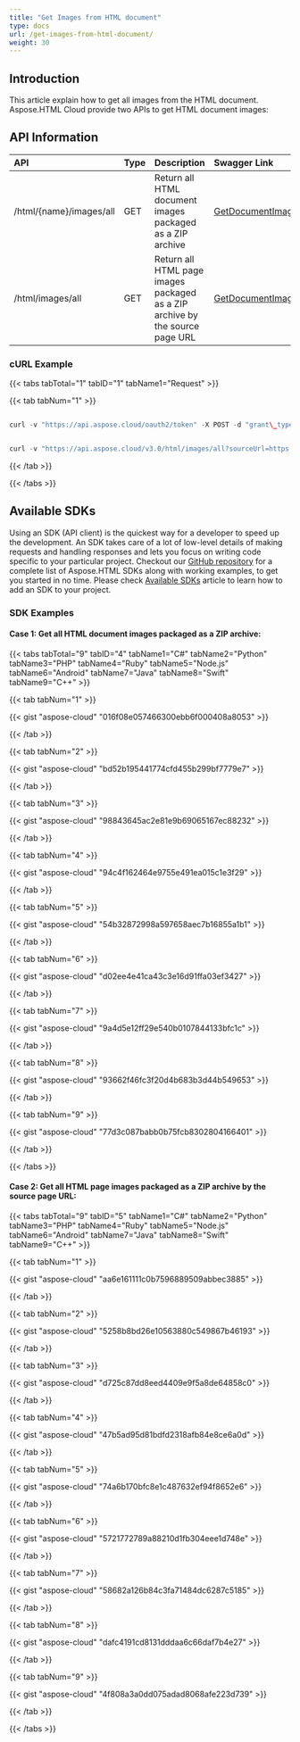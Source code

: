 ```yaml
---
title: "Get Images from HTML document"
type: docs
url: /get-images-from-html-document/
weight: 30
---
```


## **Introduction**
This article explain how to get all images from the HTML document. Aspose.HTML Cloud provide two APIs to get HTML document images:
## **API Information**

|**API**|**Type**|**Description**|**Swagger Link**|
| :- | :- | :- | :- |
|/html/{name}/images/all|GET|Return all HTML document images packaged as a ZIP archive|[GetDocumentImages](https://apireference.aspose.cloud/html/#/Document/GetDocumentImages)|
|/html/images/all|GET|Return all HTML page images packaged as a ZIP archive by the source page URL|[GetDocumentImagesByUrl](https://apireference.aspose.cloud/html/#/Document/GetDocumentImagesByUrl)|
### **cURL Example**
{{< tabs tabTotal="1" tabID="1" tabName1="Request" >}}

{{< tab tabNum="1" >}}

```java

curl -v "https://api.aspose.cloud/oauth2/token" -X POST -d "grant\_type=client\_credentials&client\_id=XXXXX&client\_secret=XXXXX" -H "Content-Type: application/x-www-form-urlencoded" -H "Accept: application/json"

```

```java

curl -v "https://api.aspose.cloud/v3.0/html/images/all?sourceUrl=https://www.yourhtmlsource.com/myfirstsite/basicimages.html" -X GET -H "Content-Type:application/json" -H "Accept:application/json"

```

{{< /tab >}}

{{< /tabs >}}
## **Available SDKs**
Using an SDK (API client) is the quickest way for a developer to speed up the development. An SDK takes care of a lot of low-level details of making requests and handling responses and lets you focus on writing code specific to your particular project. Checkout our [GitHub repository](https://github.com/aspose-html-cloud) for a complete list of Aspose.HTML SDKs along with working examples, to get you started in no time. Please check [Available SDKs](/available-sdks/) article to learn how to add an SDK to your project.
### **SDK Examples**
#### **Case 1: Get all HTML document images packaged as a ZIP archive:**

{{< tabs tabTotal="9" tabID="4" tabName1="C#" tabName2="Python" tabName3="PHP" tabName4="Ruby" tabName5="Node.js" tabName6="Android" tabName7="Java" tabName8="Swift" tabName9="C++" >}}

{{< tab tabNum="1" >}}

{{< gist "aspose-cloud" "016f08e057466300ebb6f000408a8053" >}}

{{< /tab >}}

{{< tab tabNum="2" >}}

{{< gist "aspose-cloud" "bd52b195441774cfd455b299bf7779e7" >}}

{{< /tab >}}

{{< tab tabNum="3" >}}

{{< gist "aspose-cloud" "98843645ac2e81e9b69065167ec88232" >}}

{{< /tab >}}

{{< tab tabNum="4" >}}

{{< gist "aspose-cloud" "94c4f162464e9755e491ea015c1e3f29" >}}

{{< /tab >}}

{{< tab tabNum="5" >}}

{{< gist "aspose-cloud" "54b32872998a597658aec7b16855a1b1" >}}

{{< /tab >}}

{{< tab tabNum="6" >}}

{{< gist "aspose-cloud" "d02ee4e41ca43c3e16d91ffa03ef3427" >}}

{{< /tab >}}

{{< tab tabNum="7" >}}

{{< gist "aspose-cloud" "9a4d5e12ff29e540b0107844133bfc1c" >}}

{{< /tab >}}

{{< tab tabNum="8" >}}

{{< gist "aspose-cloud" "93662f46fc3f20d4b683b3d44b549653" >}}

{{< /tab >}}

{{< tab tabNum="9" >}}

{{< gist "aspose-cloud" "77d3c087babb0b75fcb8302804166401" >}}

{{< /tab >}}

{{< /tabs >}}

#### **Case 2: Get all HTML page images packaged as a ZIP archive by the source page URL:**

{{< tabs tabTotal="9" tabID="5" tabName1="C#" tabName2="Python" tabName3="PHP" tabName4="Ruby" tabName5="Node.js" tabName6="Android" tabName7="Java" tabName8="Swift" tabName9="C++" >}}

{{< tab tabNum="1" >}}

{{< gist "aspose-cloud" "aa6e161111c0b7596889509abbec3885" >}}

{{< /tab >}}

{{< tab tabNum="2" >}}

{{< gist "aspose-cloud" "5258b8bd26e10563880c549867b46193" >}}

{{< /tab >}}

{{< tab tabNum="3" >}}

{{< gist "aspose-cloud" "d725c87dd8eed4409e9f5a8de64858c0" >}}

{{< /tab >}}

{{< tab tabNum="4" >}}

{{< gist "aspose-cloud" "47b5ad95d81bdfd2318afb84e8ce6a0d" >}}

{{< /tab >}}

{{< tab tabNum="5" >}}

{{< gist "aspose-cloud" "74a6b170bfc8e1c487632ef94f8652e6" >}}

{{< /tab >}}

{{< tab tabNum="6" >}}

{{< gist "aspose-cloud" "5721772789a88210d1fb304eee1d748e" >}}

{{< /tab >}}

{{< tab tabNum="7" >}}

{{< gist "aspose-cloud" "58682a126b84c3fa71484dc6287c5185" >}}

{{< /tab >}}

{{< tab tabNum="8" >}}

{{< gist "aspose-cloud" "dafc4191cd8131dddaa6c66daf7b4e27" >}}

{{< /tab >}}

{{< tab tabNum="9" >}}

{{< gist "aspose-cloud" "4f808a3a0dd075adad8068afe223d739" >}}

{{< /tab >}}

{{< /tabs >}}
